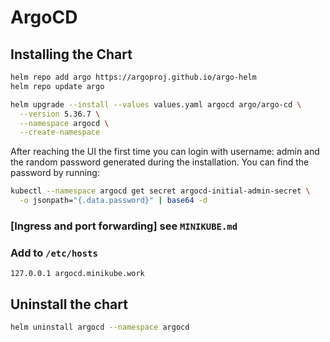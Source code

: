 # ArgoCD

## Installing the Chart
```sh
helm repo add argo https://argoproj.github.io/argo-helm
helm repo update argo
```

```sh
helm upgrade --install --values values.yaml argocd argo/argo-cd \
  --version 5.36.7 \
  --namespace argocd \
  --create-namespace
```

After reaching the UI the first time you can login with username: admin and the random password generated during the installation. You can find the password by running:
```sh
kubectl --namespace argocd get secret argocd-initial-admin-secret \
  -o jsonpath="{.data.password}" | base64 -d
```

### [Ingress and port forwarding] see `MINIKUBE.md`
### Add to `/etc/hosts`
```
127.0.0.1 argocd.minikube.work
```

## Uninstall the chart
```sh
helm uninstall argocd --namespace argocd
```
